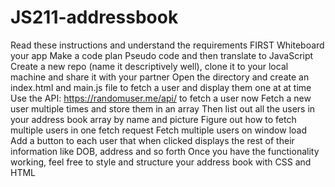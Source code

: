 # JS211-addressbook
Read these instructions and understand the requirements FIRST
Whiteboard your app
Make a code plan
Pseudo code and then translate to JavaScript
Create a new repo (name it descriptively well), clone it to your local machine and share it with your partner
Open the directory and create an index.html and main.js file to fetch a user and display them one at at time
Use the API: https://randomuser.me/api/ to fetch a user now
Fetch a new user multiple times and store them in an array
Then list out all the users in your address book array by name and picture
Figure out how to fetch multiple users in one fetch request
Fetch multiple users on window load
Add a button to each user that when clicked displays the rest of their information like DOB, address and so forth
Once you have the functionality working, feel free to style and structure your address book with CSS and HTML